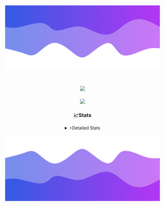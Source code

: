 ![Header](./header.png)
<div align="center">

<h1 align="center">
  <a href="https://git.io/typing-svg">
    <img src="https://readme-typing-svg.herokuapp.com/?lines=Hello,+There!+%F0%9F%91%8B;This+is+chicho.;Owner+on+Ocean;&center=true&size=25">
  </a>
</h1>
  
<p align="center">
  <img src="https://lanyard.cnrad.dev/api/852683595378196480" />
</p>

### 📈Stats
<details>
    <summary> ⚡Detailed Stats</summary>
    <br/>

<!--START_SECTION:waka-->
![Code Time](http://img.shields.io/badge/Code%20Time-1%2C130%20hrs%2015%20mins-blue)

![Profile Views](http://img.shields.io/badge/Profile%20Views-0-blue)

**🐱 My GitHub Data** 

> 📦 218.9 kB Used in GitHub's Storage 
 > 
> 🏆 0 Contributions in the Year 2025
 > 
> 🚫 Not Opted to Hire
 > 
> 📜 15 Public Repositories 
 > 
> 🔑 13 Private Repositories 
 > 
**I'm a Night 🦉** 

```text
🌞 Morning                25 commits          █░░░░░░░░░░░░░░░░░░░░░░░░   04.52 % 
🌆 Daytime                74 commits          ███░░░░░░░░░░░░░░░░░░░░░░   13.38 % 
🌃 Evening                244 commits         ███████████░░░░░░░░░░░░░░   44.12 % 
🌙 Night                  210 commits         █████████░░░░░░░░░░░░░░░░   37.97 % 
```
📅 **I'm Most Productive on Friday** 

```text
Monday                   29 commits          █░░░░░░░░░░░░░░░░░░░░░░░░   05.24 % 
Tuesday                  118 commits         █████░░░░░░░░░░░░░░░░░░░░   21.34 % 
Wednesday                85 commits          ████░░░░░░░░░░░░░░░░░░░░░   15.37 % 
Thursday                 77 commits          ███░░░░░░░░░░░░░░░░░░░░░░   13.92 % 
Friday                   130 commits         ██████░░░░░░░░░░░░░░░░░░░   23.51 % 
Saturday                 62 commits          ███░░░░░░░░░░░░░░░░░░░░░░   11.21 % 
Sunday                   52 commits          ██░░░░░░░░░░░░░░░░░░░░░░░   09.40 % 
```


📊 **This Week I Spent My Time On** 

```text
🕑︎ Time Zone: America/Argentina/Buenos_Aires

💬 Programming Languages: 
TypeScript               11 hrs 28 mins      ██████████████████░░░░░░░   70.21 % 
HTML                     2 hrs 10 mins       ███░░░░░░░░░░░░░░░░░░░░░░   13.29 % 
Python                   2 hrs 7 mins        ███░░░░░░░░░░░░░░░░░░░░░░   12.97 % 
Other                    23 mins             █░░░░░░░░░░░░░░░░░░░░░░░░   02.37 % 
CSS                      7 mins              ░░░░░░░░░░░░░░░░░░░░░░░░░   00.77 % 

🔥 Editors: 
Cursor                   16 hrs 20 mins      █████████████████████████   100.00 % 

🐱‍💻 Projects: 
ocean-backend            11 hrs 52 mins      ██████████████████░░░░░░░   72.61 % 
py                       2 hrs 48 mins       ████░░░░░░░░░░░░░░░░░░░░░   17.13 % 
front-electro-patagonia-m1 hr 35 mins        ██░░░░░░░░░░░░░░░░░░░░░░░   09.69 % 
Programacion             3 mins              ░░░░░░░░░░░░░░░░░░░░░░░░░   00.33 % 
Unknown Project          2 mins              ░░░░░░░░░░░░░░░░░░░░░░░░░   00.24 % 

💻 Operating System: 
Windows                  14 hrs 3 mins       █████████████████████░░░░   85.95 % 
Mac                      2 hrs 17 mins       ████░░░░░░░░░░░░░░░░░░░░░   14.05 % 
```

**I Mostly Code in JavaScript** 

```text
HTML                     7 repos             █████░░░░░░░░░░░░░░░░░░░░   18.92 % 
TypeScript               4 repos             ███░░░░░░░░░░░░░░░░░░░░░░   10.81 % 
Astro                    2 repos             █░░░░░░░░░░░░░░░░░░░░░░░░   05.41 % 
C                        1 repo              █░░░░░░░░░░░░░░░░░░░░░░░░   02.70 % 
SCSS                     1 repo              █░░░░░░░░░░░░░░░░░░░░░░░░   02.70 % 
```




 Last Updated on 14/03/2025 22:15:53 UTC
<!--END_SECTION:waka-->
</details>

![Footer](./footer.png)
